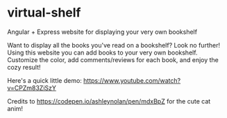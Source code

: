 # virtual-shelf

Angular + Express website for displaying your very own bookshelf

Want to display all the books you've read on a bookshelf? Look no further! Using this website you can add books to your very own bookshelf. Customize the color, add comments/reviews for each book, and enjoy the cozy result!

Here's a quick little demo: https://www.youtube.com/watch?v=CPZm83ZiSzY

Credits to https://codepen.io/ashleynolan/pen/mdxBpZ for the cute cat anim!
